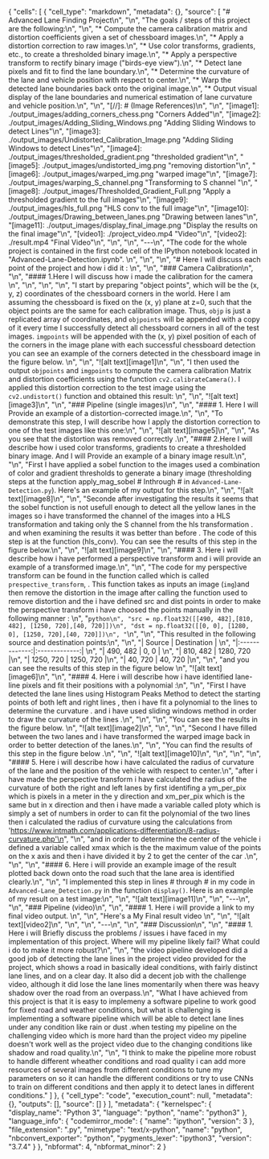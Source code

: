 {
 "cells": [
  {
   "cell_type": "markdown",
   "metadata": {},
   "source": [
    "# Advanced Lane Finding Project\n",
    "\n",
    "The goals / steps of this project are the following:\n",
    "\n",
    "* Compute the camera calibration matrix and distortion coefficients given a set of chessboard images.\n",
    "* Apply a distortion correction to raw images.\n",
    "* Use color transforms, gradients, etc., to create a thresholded binary image.\n",
    "* Apply a perspective transform to rectify binary image (\"birds-eye view\").\n",
    "* Detect lane pixels and fit to find the lane boundary.\n",
    "* Determine the curvature of the lane and vehicle position with respect to center.\n",
    "* Warp the detected lane boundaries back onto the original image.\n",
    "* Output visual display of the lane boundaries and numerical estimation of lane curvature and vehicle position.\n",
    "\n",
    "[//]: # (Image References)\n",
    "\n",
    "[image1]: ./output_images/adding_corners_chess.png \"Corners Added\"\n",
    "[image2]: ./output_images/Adding_Sliding_Windows.png \"Adding Sliding Windows to detect Lines\"\n",
    "[image3]: ./output_images/Undistorted_Calibration_Image.png \"Adding Sliding Windows to detect Lines\"\n",
    "[image4]: ./output_images/thresholded_gradient.png \"thresholded gradient\"\n",
    "[image5]: ./output_images/undistorted_img.png \"removing distortion\"\n",
    "[image6]: ./output_images/warped_img.png \"warped image\"\n",
    "[image7]: ./output_images/warping_S_channel.png \"Transforming to  S channel \"\n",
    "[image8]: ./output_images/Thresholded_Gradient_Full.png \"Apply a thresholded gradient to the full images\"\n",
    "[image9]: ./output_images/hls_full.png \"HLS conv to the full image\"\n",
    "[image10]: ./output_images/Drawing_between_lanes.png \"Drawing between lanes\"\n",
    "[image11]: ./output_images/display_final_image.png \"Display the results on the final image\"\n",
    "[video1]: ./project_video.mp4 \"Video\"\n",
    "[video2]: ./result.mp4 \"Final Video\"\n",
    "\n",
    "\n",
    "---\n",
    "The code for the whole project is contained in the first code cell of the IPython notebook located in \"Advanced-Lane-Detection.ipynb\".  \n",
    "\n",
    "\n",
    "# Here I will discuss each point of the project and how i did it : \n",
    "\n",
    "### Camera Calibration\n",
    "\n",
    "#### 1.Here I will discuss how i made the calibration for the camera \n",
    "\n",
    "\n",
    "\n",
    "I start by preparing \"object points\", which will be the (x, y, z) coordinates of the chessboard corners in the world. Here I am assuming the chessboard is fixed on the (x, y) plane at z=0, such that the object points are the same for each calibration image.  Thus, `objp` is just a replicated array of coordinates, and `objpoints` will be appended with a copy of it every time I successfully detect all chessboard corners in all of the  test images.  `imgpoints` will be appended with the (x, y) pixel position of each of the corners in the image plane with each successful chessboard detection you can see an example of the corners detected in the chessboard image in the figure below. \n",
    "\n",
    "![alt text][image1]\n",
    "\n",
    "I then used the output `objpoints` and `imgpoints` to compute the camera calibration Matrix and distortion coefficients using the function  `cv2.calibrateCamera()`.  I applied this distortion correction to the test image using the `cv2.undistort()` function and obtained this result: \n",
    "\n",
    "![alt text][image3]\n",
    "\n",
    "### Pipeline (single images)\n",
    "\n",
    "#### 1. Here I will  Provide an example of a distortion-corrected image.\n",
    "\n",
    "To demonstrate this step, I will describe how I apply the distortion correction to one of the test images like this one:\n",
    "\n",
    "![alt text][image5]\n",
    "\n",
    "As you see that the distortion was removed correctly .\n",
    "#### 2.Here I will describe how  i used color transforms, gradients to create a thresholded binary image.  And I will Provide an example of a binary image result.\n",
    "\n",
    "First I have applied a sobel function to the images  used a combination of color and gradient thresholds to generate a binary image (thresholding steps at the function apply_mag_sobel  # Inthrough # in `Advanced-Lane-Detection.py`).  Here's an example of my output for this step.\n",
    "\n",
    "![alt text][image8]\n",
    "\n",
    "Seconde after investigating the results it seems that the sobel function is not usefull enough to detect all the yellow lanes in the images so i have transformed the channel of the images into a HLS transformation and taking only the S channel from the hls transformation . and when examining the results it was better than before . The code of this step is at the function (hls_conv). You can see the results of this step in the figure below.\n",
    "\n",
    "![alt text][image9]\n",
    "\n",
    "#### 3. Here i will describe how i have  performed a perspective transform and i will provide an example of a transformed image.\n",
    "\n",
    "The code for my perspective transform can be found  in the  function called which is called  `prespective_transform`,   .  This  function takes as inputs an image (`img`)and then remove the distortion in the image after calling the function used to remove distortion and the i have defined src and dist points in order to make the perspective transform i have choosed the points manually in the following manner : \n",
    "```python\n",
    "src = np.float32([[490, 482],[810, 482], [1250, 720],[40, 720]])\n",
    "dst = np.float32([[0, 0], [1280, 0], [1250, 720],[40, 720]])\n",
    "```\n",
    "\n",
    "This resulted in the following source and destination points:\n",
    "\n",
    "| Source        | Destination   | \n",
    "|:-------------:|:-------------:| \n",
    "| 490, 482      | 0, 0        | \n",
    "| 810, 482      | 1280, 720      |\n",
    "| 1250, 720     | 1250, 720      |\n",
    "| 40, 720      | 40, 720        |\n",
    "\n",
    "and you can see the results of this step in the figure below \n",
    "![alt text][image6]\n",
    "\n",
    "#### 4. Here i will describe how i have  identified lane-line pixels and fit their positions with a polynomial :\n",
    "\n",
    "First I have detected the lane lines using Histogram Peaks Method to detect the starting points of both left and right  lines , then i have  fit a polynomial to the lines to determine the curvature . and i  have used sliding windows method in order to draw the curvature of the lines .\n",
    "\n",
    "\n",
    "You can see the results in the figure below. \n",
    "![alt text][image2]\n",
    "\n",
    "\n",
    "Second I have filled between the two lanes and i have transformed the warped image back in order to better detection of the lanes.\n",
    "\n",
    "You can find the results of this step in the figure below .\n",
    "\n",
    "![alt text][image10]\n",
    "\n",
    "\n",
    "\n",
    "#### 5. Here i will describe how i have  calculated the radius of curvature of the lane and the position of the vehicle with respect to center.\n",
    "after i have made the perspective transform i have calculated the radius of the curvature of both the right and left lanes by first identifing a ym_per_pix which is pixels in a meter in the y direction and xm_per_pix which is the same but in x direction and then i have made a variable called ploty which is simply a set of numbers in order to can fit the polynomial of the two lines then i calculated the radius of curvature using the calculations from 'https://www.intmath.com/applications-differentiation/8-radius-curvature.php'\n",
    "\n",
    "and in order to determine the center of the vehicle i defined a variable called xmax which is the the maximum value of the points on the x axis and then i have divided it by 2 to get the center of the car .\n",
    "\n",
    "\n",
    "#### 6. Here i will provide an example image of the  result plotted back down onto the road such that the lane area is identified clearly.\n",
    "\n",
    "I implemented this step in lines # through # in my code in `Advanced-Lane_Detection.py` in the function `display()`.  Here is an example of my result on a test image:\n",
    "\n",
    "![alt text][image11]\n",
    "\n",
    "---\n",
    "\n",
    "### Pipeline (video)\n",
    "\n",
    "#### 1. Here i will provide a link to my final video output.  \n",
    "\n",
    "Here's a  My Final result video  \n",
    "\n",
    "![alt text][video2]\n",
    "\n",
    "\n",
    "---\n",
    "\n",
    "### Discussion\n",
    "\n",
    "#### 1. Here i will Briefly discuss the problems / issues i have faced in my implementation of this project.  Where will my  pipeline likely fail?  What could i do to make it more robust?\n",
    "\n",
    "the video pipeline developed  did a good  job of detecting the lane lines in the project video provided for the project, which shows a road in basically ideal conditions, with fairly distinct lane lines, and on a clear day. It also did a decent job with the challenge video, although it did lose the lane lines momentarily when there was heavy shadow over the road from an overpass.\n",
    "What I have achieved from this project is that it is  easy to implemeny a software pipeline to work good for fixed  road and weather conditions, but what is challenging is implementing a software pipeline which will be able to detect lane lines under any condition like rain or dust .when testing my pipeline on the challenging video which is more hard than the project video my pipeline doesn't work well as the project video due to the changing conditions like shadow and road quality.\n",
    "\n",
    "I think to make the pipeline more robust to handle different wheather conditions and road quality i can add more resources of several images from different conditions to tune my parameters on so it can handle the different conditions or try to use CNNs to train on different conditions and then apply it to detect lanes in different conditions."
   ]
  },
  {
   "cell_type": "code",
   "execution_count": null,
   "metadata": {},
   "outputs": [],
   "source": []
  }
 ],
 "metadata": {
  "kernelspec": {
   "display_name": "Python 3",
   "language": "python",
   "name": "python3"
  },
  "language_info": {
   "codemirror_mode": {
    "name": "ipython",
    "version": 3
   },
   "file_extension": ".py",
   "mimetype": "text/x-python",
   "name": "python",
   "nbconvert_exporter": "python",
   "pygments_lexer": "ipython3",
   "version": "3.7.4"
  }
 },
 "nbformat": 4,
 "nbformat_minor": 2
}
